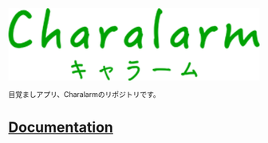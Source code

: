<img src="documents/logo.png" alt="logo" width="600"/>

目覚ましアプリ、Charalarmのリポジトリです。

# [Documentation](documents/index.md)
